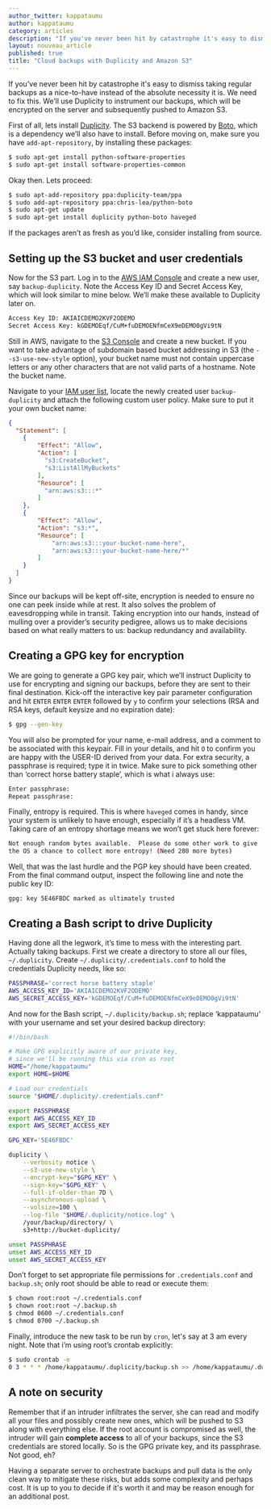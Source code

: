 ```yaml
---
author_twitter: kappataumu
author: kappataumu
category: articles
description: "If you've never been hit by catastrophe it's easy to dismiss taking regular backups as a nice-to-have instead of the absolute necessity it is. We need to fix this. We’ll use Duplicity to instrument our backups, which will be encrypted on the server and subsequently pushed to Amazon S3."
layout: nouveau_article
published: true
title: "Cloud backups with Duplicity and Amazon S3"
---
```


If you've never been hit by catastrophe it's easy to dismiss taking regular backups as a nice-to-have instead of the absolute necessity it is. We need to fix this. We’ll use Duplicity to instrument our backups, which will be encrypted on the server and subsequently pushed to Amazon S3.

First of all, lets install [Duplicity](http://duplicity.nongnu.org/). The S3 backend is powered by [Boto](https://github.com/boto/boto), which is a dependency we’ll also have to install. Before moving on, make sure you have `add-apt-repository`, by installing these packages:

```bash
$ sudo apt-get install python-software-properties
$ sudo apt-get install software-properties-common
```

Okay then. Lets proceed:

```bash
$ sudo apt-add-repository ppa:duplicity-team/ppa
$ sudo add-apt-repository ppa:chris-lea/python-boto
$ sudo apt-get update
$ sudo apt-get install duplicity python-boto haveged
```

If the packages aren’t as fresh as you’d like, consider installing from source.

## Setting up the S3 bucket and user credentials

Now for the S3 part. Log in to the [AWS IAM Console](https://console.aws.amazon.com/iam/home) and create a new user, say `backup-duplicity`. Note the Access Key ID and Secret Access Key, which will look similar to mine below. We’ll make these available to Duplicity later on.

```bash
Access Key ID: AKIAICDEMO2KVF2ODEMO
Secret Access Key: kGDEMOEqf/CuM+fuDEMOENfmCeX9eDEMO0gVi9tN
```

Still in AWS, navigate to the [S3 Console](https://console.aws.amazon.com/s3/) and create a new bucket. If you want to take advantage of subdomain based bucket addressing in S3 (the `--s3-use-new-style` option), your bucket name must not contain uppercase letters or any other characters that are not valid parts of a hostname. Note the bucket name.

Navigate to your [IAM user list](https://console.aws.amazon.com/iam/home#users), locate the newly created user `backup-duplicity` and attach the following custom user policy. Make sure to put it your own bucket name:

```json
{
  "Statement": [
    {
        "Effect": "Allow",
        "Action": [
          "s3:CreateBucket",
          "s3:ListAllMyBuckets"
        ],
        "Resource": [
          "arn:aws:s3:::*"
        ]
    },
    {
        "Effect": "Allow",
        "Action": "s3:*",
        "Resource": [
            "arn:aws:s3:::your-bucket-name-here",
            "arn:aws:s3:::your-bucket-name-here/*"
        ]
    }
  ]
}
```

Since our backups will be kept off-site, encryption is needed to ensure no one can peek inside while at rest. It also solves the problem of eavesdropping while in transit. Taking encryption into our hands, instead of mulling over a provider’s security pedigree, allows us to make decisions based on what really matters to us: backup redundancy and availability.



## Creating a GPG key for encryption

We are going to generate a GPG key pair, which we’ll instruct Duplicity to use for encrypting and signing our backups, before they are sent to their final destination. Kick-off the interactive key pair parameter configuration and hit `ENTER` `ENTER` `ENTER` followed by `y` to confirm your selections (RSA and RSA keys, default keysize and no expiration date):

```bash
$ gpg --gen-key
```

You will also be prompted for your name, e-mail address, and a comment to be associated with this keypair. Fill in your details, and hit `O` to confirm you are happy with the USER-ID derived from your data. For extra security, a passphrase is required; type it in twice. Make sure to pick something other than ‘correct horse battery staple’, which is what i always use:

```bash
Enter passphrase:
Repeat passphrase:
```

Finally, entropy is required. This is where `haveged` comes in handy, since your system is unlikely to have enough, especially if it’s a headless VM. Taking care of an entropy shortage means we won’t get stuck here forever:

```bash
Not enough random bytes available.  Please do some other work to give
the OS a chance to collect more entropy! (Need 280 more bytes)
```

Well, that was the last hurdle and the PGP key should have been created. From the final command output, inspect the following line and note the public key ID:

```
gpg: key 5E46FBDC marked as ultimately trusted
```

## Creating a Bash script to drive Duplicity

Having done all the legwork, it’s time to mess with the interesting part. Actually taking backups. First we create a directory to store all our files, `~/.duplicity`. Create `~/.duplicity/.credentials.conf` to hold the credentials Duplicity needs, like so:

```bash
PASSPHRASE='correct horse battery staple'
AWS_ACCESS_KEY_ID='AKIAICDEMO2KVF2ODEMO'
AWS_SECRET_ACCESS_KEY='kGDEMOEqf/CuM+fuDEMOENfmCeX9eDEMO0gVi9tN'
```

And now for the Bash script, `~/.duplicity/backup.sh`; replace ‘kappataumu’ with your username and set your desired backup directory:

```bash
#!/bin/bash

# Make GPG explicitly aware of our private key,
# since we'll be running this via cron as root
HOME="/home/kappataumu"
export HOME=$HOME

# Load our credentials
source "$HOME/.duplicity/.credentials.conf"

export PASSPHRASE
export AWS_ACCESS_KEY_ID
export AWS_SECRET_ACCESS_KEY

GPG_KEY='5E46FBDC'

duplicity \
    --verbosity notice \
    --s3-use-new-style \
    --encrypt-key="$GPG_KEY" \
    --sign-key="$GPG_KEY" \
    --full-if-older-than 7D \
    --asynchronous-upload \
    --volsize=100 \
    --log-file "$HOME/.duplicity/notice.log" \
    /your/backup/directory/ \
    s3+http://bucket-duplicity/

unset PASSPHRASE
unset AWS_ACCESS_KEY_ID
unset AWS_SECRET_ACCESS_KEY
```

Don’t forget to set appropriate file permissions for `.credentials.conf` and `backup.sh`; only root should be able to read or execute them:

```bash
$ chown root:root ~/.credentials.conf
$ chown root:root ~/.backup.sh
$ chmod 0600 ~/.credentials.conf
$ chmod 0700 ~/.backup.sh
```

Finally, introduce the new task to be run by `cron`, let's say at 3 am every night. Note that i’m using root’s crontab explicitly:

```bash
$ sudo crontab -e
0 3 * * * /home/kappataumu/.duplicity/backup.sh >> /home/kappataumu/.duplicity/cron.log 2>&1
```



## A note on security

Remember that if an intruder infiltrates the server, she can read and modify all your files and possibly create new ones, which will be pushed to S3 along with everything else. If the root account is compromised as well, the intruder will gain **complete access** to all of your backups, since the S3 credentials are stored locally. So is the GPG private key, and its passphrase. Not good, eh?

Having a separate server to orchestrate backups and pull data is the only clean way to mitigate these risks, but adds some complexity and perhaps cost. It is up to you to decide if it's worth it and may be reason enough for an additional post.
